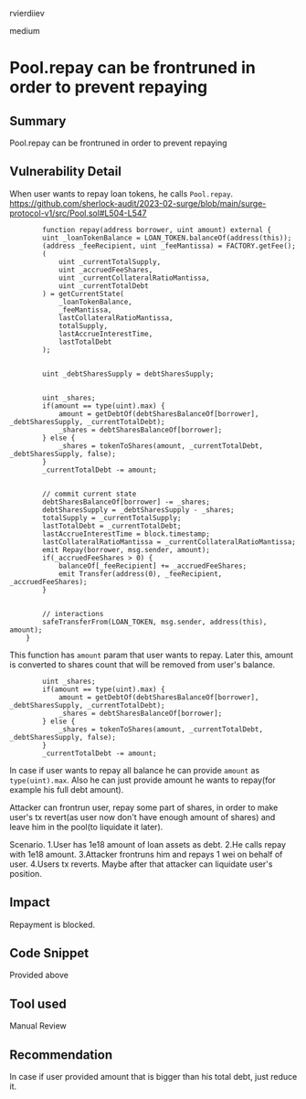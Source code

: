 rvierdiiev

medium

# Pool.repay can be frontruned in order to prevent repaying

## Summary
Pool.repay can be frontruned in order to prevent repaying
## Vulnerability Detail
When user wants to repay loan tokens, he calls `Pool.repay`.
https://github.com/sherlock-audit/2023-02-surge/blob/main/surge-protocol-v1/src/Pool.sol#L504-L547
```solidity
        function repay(address borrower, uint amount) external {
        uint _loanTokenBalance = LOAN_TOKEN.balanceOf(address(this));
        (address _feeRecipient, uint _feeMantissa) = FACTORY.getFee();
        (  
            uint _currentTotalSupply,
            uint _accruedFeeShares,
            uint _currentCollateralRatioMantissa,
            uint _currentTotalDebt
        ) = getCurrentState(
            _loanTokenBalance,
            _feeMantissa,
            lastCollateralRatioMantissa,
            totalSupply,
            lastAccrueInterestTime,
            lastTotalDebt
        );


        uint _debtSharesSupply = debtSharesSupply;


        uint _shares;
        if(amount == type(uint).max) {
            amount = getDebtOf(debtSharesBalanceOf[borrower], _debtSharesSupply, _currentTotalDebt);
            _shares = debtSharesBalanceOf[borrower];
        } else {
            _shares = tokenToShares(amount, _currentTotalDebt, _debtSharesSupply, false);
        }
        _currentTotalDebt -= amount;


        // commit current state
        debtSharesBalanceOf[borrower] -= _shares;
        debtSharesSupply = _debtSharesSupply - _shares;
        totalSupply = _currentTotalSupply;
        lastTotalDebt = _currentTotalDebt;
        lastAccrueInterestTime = block.timestamp;
        lastCollateralRatioMantissa = _currentCollateralRatioMantissa;
        emit Repay(borrower, msg.sender, amount);
        if(_accruedFeeShares > 0) {
            balanceOf[_feeRecipient] += _accruedFeeShares;
            emit Transfer(address(0), _feeRecipient, _accruedFeeShares);
        }


        // interactions
        safeTransferFrom(LOAN_TOKEN, msg.sender, address(this), amount);
    }
```
This function has `amount` param that user wants to repay.
Later this, amount is converted to shares count that will be removed from user's balance.
```solidity
        uint _shares;
        if(amount == type(uint).max) {
            amount = getDebtOf(debtSharesBalanceOf[borrower], _debtSharesSupply, _currentTotalDebt);
            _shares = debtSharesBalanceOf[borrower];
        } else {
            _shares = tokenToShares(amount, _currentTotalDebt, _debtSharesSupply, false);
        }
        _currentTotalDebt -= amount;
```

In case if user wants to repay all balance he can provide `amount` as `type(uint).max`. Also he can just provide amount he wants to repay(for example his full debt amount).

Attacker can frontrun user, repay some part of shares, in order to make user's tx revert(as user now don't have enough amount of shares) and leave him in the pool(to liquidate it later).

Scenario.
1.User has 1e18 amount of loan assets as debt.
2.He calls repay with 1e18 amount.
3.Attacker frontruns him and repays 1 wei on behalf of user.
4.Users tx reverts. Maybe after that attacker can liquidate user's position.
## Impact
Repayment is blocked.
## Code Snippet
Provided above
## Tool used

Manual Review

## Recommendation
In case if user provided amount that is bigger than his total debt, just reduce it.